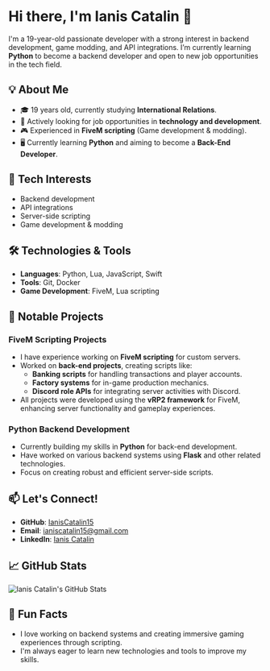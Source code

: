 
# Hi there, I'm Ianis Catalin 👋

I'm a 19-year-old passionate developer with a strong interest in backend development, game modding, and API integrations. I’m currently learning **Python** to become a backend developer and open to new job opportunities in the tech field.

## 💡 About Me
- 🎓 19 years old, currently studying **International Relations**.
- 💼 Actively looking for job opportunities in **technology and development**.
- 🎮 Experienced in **FiveM scripting** (Game development & modding).
- 🖥️ Currently learning **Python** and aiming to become a **Back-End Developer**.
  
## 🚀 Tech Interests
- Backend development
- API integrations
- Server-side scripting
- Game development & modding

## 🛠️ Technologies & Tools
- **Languages**: Python, Lua, JavaScript, Swift
- **Tools**: Git, Docker
- **Game Development**: FiveM, Lua scripting

## 🌟 Notable Projects

### **FiveM Scripting Projects**
- I have experience working on **FiveM scripting** for custom servers.
- Worked on **back-end projects**, creating scripts like:
  - **Banking scripts** for handling transactions and player accounts.
  - **Factory systems** for in-game production mechanics.
  - **Discord role APIs** for integrating server activities with Discord.
- All projects were developed using the **vRP2 framework** for FiveM, enhancing server functionality and gameplay experiences.

### **Python Backend Development**
- Currently building my skills in **Python** for back-end development.
- Have worked on various backend systems using **Flask** and other related technologies.
- Focus on creating robust and efficient server-side scripts.

## 📫 Let's Connect!
- **GitHub**: [IanisCatalin15](https://github.com/IanisCatalin15)
- **Email**: [ianiscatalin15@gmail.com](mailto:ianiscatalin15@gmail.com)
- **LinkedIn**: [Ianis Catalin](https://www.linkedin.com/in/avram-ianis-catalin15/)

## 📈 GitHub Stats
![Ianis Catalin's GitHub Stats](https://github-readme-stats.vercel.app/api?username=IanisCatalin15&show_icons=true&theme=radical)

## 💬 Fun Facts
- I love working on backend systems and creating immersive gaming experiences through scripting.
- I'm always eager to learn new technologies and tools to improve my skills.


